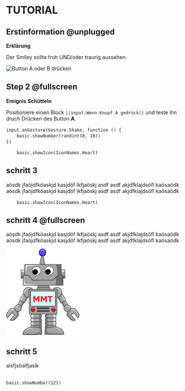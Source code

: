 # TUTORIAL


## Erstinformation @unplugged 
**Erklärung**

Der Smiley sollte froh UND/oder traurig aussehen.


![Button A oder B drücken](/static/mb/projects/smiley-buttons/sim.gif)

## Step 2 @fullscreen 
**Ereignis Schütteln**

Positioniere einen Block ``||input:Wenn Knopf A gedrück||`` und teste ihn druch Drücken des Button **A**.


```blocks
input.onGesture(Gesture.Shake, function () {
    basic.showNumber(randint(0, 10))
})
```

```block
    basic.showIcon(IconNames.Heart)

```


## schritt 3 
aösdk jfaöjdfköaskjd kasjdöf lkfjaöskj
asdf asdf akjdfklajdsöfl kaösaödk
aösdk jfaöjdfköaskjd kasjdöf lkfjaöskj
asdf asdf akjdfklajdsöfl kaösaödk


```block
    basic.showIcon(IconNames.Heart)

```



## schritt 4 @fullscreen
aösdk jfaöjdfköaskjd kasjdöf lkfjaöskj
asdf asdf akjdfklajdsöfl kaösaödk
aösdk jfaöjdfköaskjd kasjdöf lkfjaöskj
asdf asdf akjdfklajdsöfl kaösaödk

<img width="200px" src="https://github.com/dlpl-mb/s-tutorial-1/blob/master/images/12t.gif?raw=1">

## schritt 5 
alsfjsöalfjaslk
```block

basic.showNumber(121)
```

